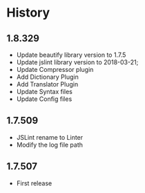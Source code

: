 # History

## 1.8.329
* Update beautify library version to 1.7.5
* Update jslint library version to 2018-03-21;
* Update Compressor plugin
* Add Dictionary Plugin
* Add Translator Plugin
* Update Syntax files
* Update Config files

## 1.7.509
* JSLint rename to Linter
* Modify the log file path

## 1.7.507
* First release